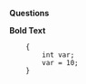 **Questions**

<question source="question-01" />

**Bold Text** <inject key="azureaduseremail" enableCopy="true" enableClickToPaste="false" />

<grouped-questions source="group-question-01" />

```language
    {
        int var;
        var = 10;
    }
```